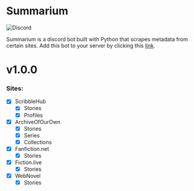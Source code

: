 # Summarium
![Discord](https://img.shields.io/badge/Discord-5865F2?style=for-the-badge&logo=discord&logoColor=white)

Summarium is a discord bot built with Python that scrapes metadata from certain sites. 
Add this bot to your server by clicking this [link](https://discord.com/api/oauth2/authorize?client_id=959439061683159131&permissions=277025778688&scope=bot).
# v1.0.0

###  Sites:
- [x] ScribbleHub
  - [x] Stories
  - [x] Profiles
- [x] ArchiveOfOurOwn
  - [x] Stories
  - [x] Series
  - [x] Collections
- [x] Fanfiction.net
  - [x] Stories
- [x] Fiction.live
  - [x] Stories
- [x] WebNovel
  - [x] Stories 
